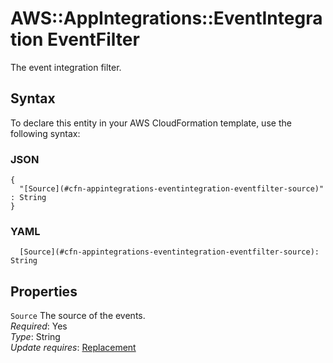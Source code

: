 # AWS::AppIntegrations::EventIntegration EventFilter<a name="aws-properties-appintegrations-eventintegration-eventfilter"></a>

The event integration filter\.

## Syntax<a name="aws-properties-appintegrations-eventintegration-eventfilter-syntax"></a>

To declare this entity in your AWS CloudFormation template, use the following syntax:

### JSON<a name="aws-properties-appintegrations-eventintegration-eventfilter-syntax.json"></a>

```
{
  "[Source](#cfn-appintegrations-eventintegration-eventfilter-source)" : String
}
```

### YAML<a name="aws-properties-appintegrations-eventintegration-eventfilter-syntax.yaml"></a>

```
  [Source](#cfn-appintegrations-eventintegration-eventfilter-source): String
```

## Properties<a name="aws-properties-appintegrations-eventintegration-eventfilter-properties"></a>

`Source` <a name="cfn-appintegrations-eventintegration-eventfilter-source"></a>
The source of the events\.  
_Required_: Yes  
_Type_: String  
_Update requires_: [Replacement](https://docs.aws.amazon.com/AWSCloudFormation/latest/UserGuide/using-cfn-updating-stacks-update-behaviors.html#update-replacement)

